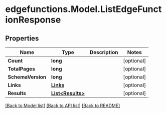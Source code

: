 # edgefunctions.Model.ListEdgeFunctionResponse

## Properties

Name | Type | Description | Notes
------------ | ------------- | ------------- | -------------
**Count** | **long** |  | [optional] 
**TotalPages** | **long** |  | [optional] 
**SchemaVersion** | **long** |  | [optional] 
**Links** | [**Links**](Links.md) |  | [optional] 
**Results** | [**List&lt;Results&gt;**](Results.md) |  | [optional] 

[[Back to Model list]](../../README.md#documentation-for-models) [[Back to API list]](../../README.md#documentation-for-api-endpoints) [[Back to README]](../../README.md)

